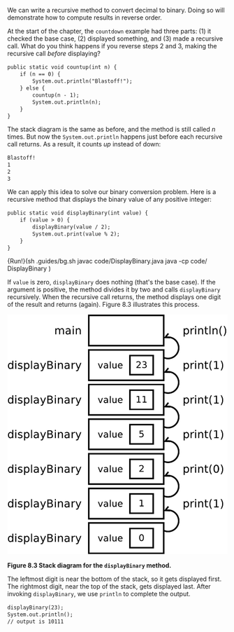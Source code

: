 We can write a recursive method to convert decimal to binary. Doing so will demonstrate how to compute results in reverse order.

At the start of the chapter, the `countdown` example had three parts: (1) it checked the base case, (2) displayed something, and (3) made a recursive call. What do you think happens if you reverse steps 2 and 3, making the recursive call *before* displaying?

```code
public static void countup(int n) {
    if (n == 0) {
        System.out.println("Blastoff!");
    } else {
        countup(n - 1);
        System.out.println(n);
    }
}
```

The stack diagram is the same as before, and the method is still called $n$ times. But now the `System.out.println` happens just before each recursive call returns. As a result, it counts *up* instead of down:

```code
Blastoff!
1
2
3
```

We can apply this idea to solve our binary conversion problem. Here is a recursive method that displays the binary value of any positive integer:

```code
public static void displayBinary(int value) {
    if (value > 0) {
        displayBinary(value / 2);
        System.out.print(value % 2);
    }
}
```

{Run!}(sh .guides/bg.sh javac code/DisplayBinary.java java -cp code/ DisplayBinary )


If `value` is zero, `displayBinary` does nothing (that's the base case). If the argument is positive, the method divides it by two and calls `displayBinary` recursively. When the recursive call returns, the method displays one digit of the result and returns (again). Figure 8.3 illustrates this process.


![Figure 8.3 Stack diagram for the `displayBinary` method.](figs/stack4.jpg)

**Figure 8.3 Stack diagram for the `displayBinary` method.**

The leftmost digit is near the bottom of the stack, so it gets displayed first. The rightmost digit, near the top of the stack, gets displayed last. After invoking `displayBinary`, we use `println` to complete the output.

```code
displayBinary(23);
System.out.println();
// output is 10111
```
